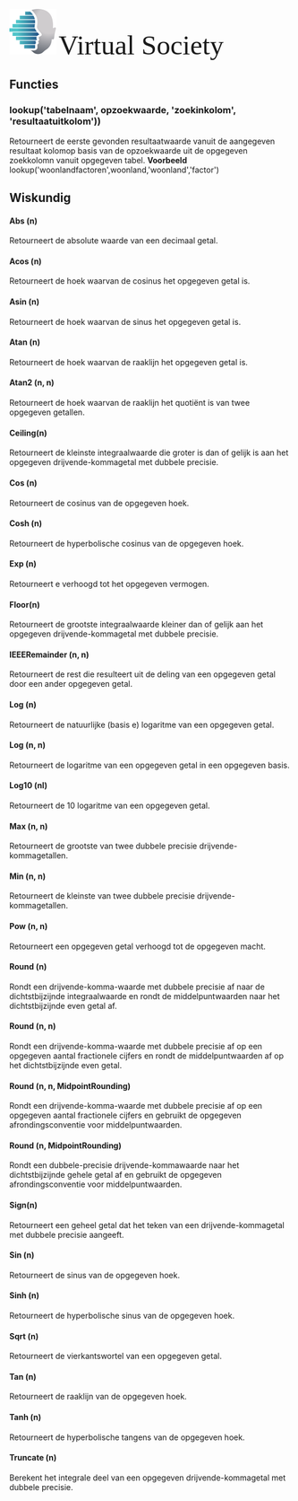 ﻿![logo](./images/logo.svg) <span style="font-family: 'Exo 2'; font-size: 3.5em;">Virtual Society</span> 

## Functies

### lookup('tabelnaam', opzoekwaarde, 'zoekinkolom', 'resultaatuitkolom'))
Retourneert de eerste gevonden resultaatwaarde vanuit de aangegeven resultaat kolomop basis van de opzoekwaarde uit de opgegeven zoekkolomn vanuit opgegeven tabel.
**Voorbeeld**
lookup('woonlandfactoren',woonland,'woonland','factor')


## Wiskundig

#### Abs (n)
Retourneert de absolute waarde van een decimaal getal.

#### Acos (n)
Retourneert de hoek waarvan de cosinus het opgegeven getal is.

#### Asin (n)
Retourneert de hoek waarvan de sinus het opgegeven getal is.

#### Atan (n)
Retourneert de hoek waarvan de raaklijn het opgegeven getal is.

#### Atan2 (n, n)
Retourneert de hoek waarvan de raaklijn het quotiënt is van twee opgegeven getallen.

#### Ceiling(n)	
Retourneert de kleinste integraalwaarde die groter is dan of gelijk is aan het opgegeven drijvende-kommagetal met dubbele precisie.

#### Cos (n)
Retourneert de cosinus van de opgegeven hoek.

#### Cosh (n)
Retourneert de hyperbolische cosinus van de opgegeven hoek.

#### Exp (n)
Retourneert e verhoogd tot het opgegeven vermogen.

#### Floor(n)	
Retourneert de grootste integraalwaarde kleiner dan of gelijk aan het opgegeven drijvende-kommagetal met dubbele precisie.

#### IEEERemainder (n, n)
Retourneert de rest die resulteert uit de deling van een opgegeven getal door een ander opgegeven getal.

#### Log (n)
Retourneert de natuurlijke (basis e) logaritme van een opgegeven getal.

#### Log (n, n)
Retourneert de logaritme van een opgegeven getal in een opgegeven basis.

#### Log10 (nl)
Retourneert de 10 logaritme van een opgegeven getal.

#### Max (n, n)
Retourneert de grootste van twee dubbele precisie drijvende-kommagetallen.

#### Min (n, n)
Retourneert de kleinste van twee dubbele precisie drijvende-kommagetallen.

#### Pow (n, n)
Retourneert een opgegeven getal verhoogd tot de opgegeven macht.

#### Round (n)
Rondt een drijvende-komma-waarde met dubbele precisie af naar de dichtstbijzijnde integraalwaarde en rondt de middelpuntwaarden naar het dichtstbijzijnde even getal af.

#### Round (n, n)
Rondt een drijvende-komma-waarde met dubbele precisie af op een opgegeven aantal fractionele cijfers en rondt de middelpuntwaarden af ​​op het dichtstbijzijnde even getal.

#### Round (n, n, MidpointRounding)
Rondt een drijvende-komma-waarde met dubbele precisie af op een opgegeven aantal fractionele cijfers en gebruikt de opgegeven afrondingsconventie voor middelpuntwaarden.

#### Round (n, MidpointRounding)
Rondt een dubbele-precisie drijvende-kommawaarde naar het dichtstbijzijnde gehele getal af en gebruikt de opgegeven afrondingsconventie voor middelpuntwaarden.

#### Sign(n)	
Retourneert een geheel getal dat het teken van een drijvende-kommagetal met dubbele precisie aangeeft.

#### Sin (n)
Retourneert de sinus van de opgegeven hoek.

#### Sinh (n)
Retourneert de hyperbolische sinus van de opgegeven hoek.

#### Sqrt (n)
Retourneert de vierkantswortel van een opgegeven getal.

#### Tan (n)
Retourneert de raaklijn van de opgegeven hoek.

#### Tanh (n)
Retourneert de hyperbolische tangens van de opgegeven hoek.

#### Truncate (n)
Berekent het integrale deel van een opgegeven drijvende-kommagetal met dubbele precisie. 
